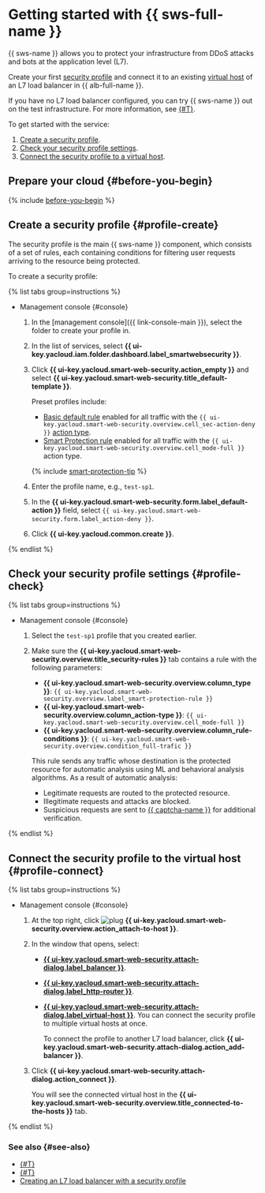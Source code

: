 # Getting started with {{ sws-full-name }}

{{ sws-name }} allows you to protect your infrastructure from DDoS attacks and bots at the application level (L7).

Create your first [security profile](./concepts/profiles.md) and connect it to an existing [virtual host](../application-load-balancer/concepts/http-router.md#virtual-host) of an L7 load balancer in {{ alb-full-name }}.

If you have no L7 load balancer configured, you can try {{ sws-name }} out on the test infrastructure. For more information, see [{#T}](./tutorials/balancer-with-sws-profile.md).

To get started with the service:
1. [Create a security profile](#profile-create).
1. [Check your security profile settings](#profile-check).
1. [Connect the security profile to a virtual host](#profile-connect).

## Prepare your cloud {#before-you-begin}

{% include [before-you-begin](../_tutorials/_tutorials_includes/before-you-begin.md) %}

## Create a security profile {#profile-create}

The security profile is the main {{ sws-name }} component, which consists of a set of rules, each containing conditions for filtering user requests arriving to the resource being protected.

To create a security profile:

{% list tabs group=instructions %}

- Management console {#console}

   1. In the [management console]({{ link-console-main }}), select the folder to create your profile in.
   1. In the list of services, select **{{ ui-key.yacloud.iam.folder.dashboard.label_smartwebsecurity }}**.
   1. Click **{{ ui-key.yacloud.smart-web-security.action_empty }}** and select **{{ ui-key.yacloud.smart-web-security.title_default-template }}**.

      Preset profiles include:
      * [Basic default rule](concepts/rules.md#base-rules) enabled for all traffic with the `{{ ui-key.yacloud.smart-web-security.overview.cell_sec-action-deny }}` [action type](concepts/rules.md#rule-action).
      * [Smart Protection rule](concepts/rules.md#smart-protection-rules) enabled for all traffic with the `{{ ui-key.yacloud.smart-web-security.overview.cell_mode-full }}` action type.

      {% include [smart-protection-tip](../_includes/smartwebsecurity/smart-protection-tip.md) %}

   1. Enter the profile name, e.g., `test-sp1`.
   1. In the **{{ ui-key.yacloud.smart-web-security.form.label_default-action }}** field, select `{{ ui-key.yacloud.smart-web-security.form.label_action-deny }}`.
   1. Click **{{ ui-key.yacloud.common.create }}**.

{% endlist %}

## Check your security profile settings {#profile-check}

{% list tabs group=instructions %}

- Management console {#console}

   1. Select the `test-sp1` profile that you created earlier.
   1. Make sure the **{{ ui-key.yacloud.smart-web-security.overview.title_security-rules }}** tab contains a rule with the following parameters:
      * **{{ ui-key.yacloud.smart-web-security.overview.column_type }}**: `{{ ui-key.yacloud.smart-web-security.overview.label_smart-protection-rule }}`
      * **{{ ui-key.yacloud.smart-web-security.overview.column_action-type }}**: `{{ ui-key.yacloud.smart-web-security.overview.cell_mode-full }}`
      * **{{ ui-key.yacloud.smart-web-security.overview.column_rule-conditions }}**: `{{ ui-key.yacloud.smart-web-security.overview.condition_full-trafic }}`

      This rule sends any traffic whose destination is the protected resource for automatic analysis using ML and behavioral analysis algorithms. As a result of automatic analysis:
      * Legitimate requests are routed to the protected resource.
      * Illegitimate requests and attacks are blocked.
      * Suspicious requests are sent to [{{ captcha-name }}](../smartcaptcha/) for additional verification.

{% endlist %}

## Connect the security profile to the virtual host {#profile-connect}

{% list tabs group=instructions %}

- Management console {#console}

   1. At the top right, click ![plug](../_assets/smartwebsecurity/plug.svg) **{{ ui-key.yacloud.smart-web-security.overview.action_attach-to-host }}**.
   1. In the window that opens, select:
      * [**{{ ui-key.yacloud.smart-web-security.attach-dialog.label_balancer }}**](../application-load-balancer/concepts/application-load-balancer.md).
      * [**{{ ui-key.yacloud.smart-web-security.attach-dialog.label_http-router }}**](../application-load-balancer/concepts/http-router.md).
      * [**{{ ui-key.yacloud.smart-web-security.attach-dialog.label_virtual-host }}**](../application-load-balancer/concepts/http-router.md#virtual-host). You can connect the security profile to multiple virtual hosts at once.

         To connect the profile to another L7 load balancer, click **{{ ui-key.yacloud.smart-web-security.attach-dialog.action_add-balancer }}**.
   1. Click **{{ ui-key.yacloud.smart-web-security.attach-dialog.action_connect }}**.

      You will see the connected virtual host in the **{{ ui-key.yacloud.smart-web-security.overview.title_connected-to-the-hosts }}** tab.

{% endlist %}

### See also {#see-also}

* [{#T}](./concepts/profiles.md)
* [{#T}](./operations/profile-create.md)
* [Creating an L7 load balancer with a security profile](./tutorials/balancer-with-sws-profile.md)
